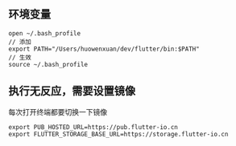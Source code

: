 
## 环境变量

```
open ~/.bash_profile
// 添加
export PATH="/Users/huowenxuan/dev/flutter/bin:$PATH"
// 生效
source ~/.bash_profile
```
## 执行无反应，需要设置镜像
每次打开终端都要切换一下镜像

```
export PUB_HOSTED_URL=https://pub.flutter-io.cn
export FLUTTER_STORAGE_BASE_URL=https://storage.flutter-io.cn
```
                      